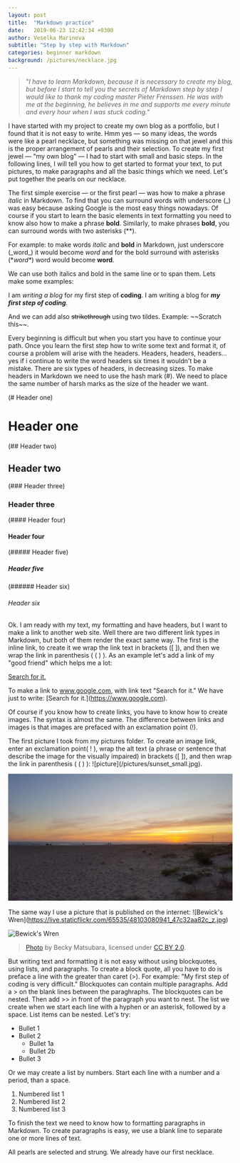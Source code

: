 ```yaml
---
layout: post
title:  "Markdown practice"
date:   2019-06-23 12:42:34 +0300
author: Veselka Marinova
subtitle: "Step by step with Markdown"
categories: beginner markdown
background: /pictures/necklace.jpg
---
```

>"_I have to learn Markdown, because it is necessary to create my blog, but before I start to tell you the secrets of Markdown step by step I would like to thank my coding master Pieter Frenssen. He was with me at the beginning, he believes in me and supports me every minute and every hour when I was stuck coding."_

I have started with my project to create my own blog as a portfolio, but I found that it is not easy to write. Hmm yes &mdash; so many ideas, the words were like a pearl necklace, but something was missing on that jewel and this is the proper arrangement of pearls and their selection. To create my first jewel &mdash; "my own blog" &mdash; I had to start with small and basic steps. In the following lines, I will tell you how to get started to format your text, to put pictures, to make paragraphs and all the basic things which we need. Let's put together the pearls on our necklace. 

The first simple exercise &mdash; or the first pearl &mdash; was how to make a phrase  _italic_ in Markdown. To find that you can surround words with underscore (\_) was easy because asking Google is the most easy things nowadays. Of course if you start to learn the basic elements in text formatting you need to know also how to make a phrase **bold**. Similarly, to make phrases **bold**, you can surround words with two asterisks (\**).

For example: to make words _italic_ and **bold** in Markdown, just underscore (\_word\_) it would become _word_ and for the bold surround with asterisks (\**word\**) word would become **word**.

We can use both italics and bold in the same line or to span them. Lets make some examples:

I am _writing a blog_ for my first step of **coding**.
I am writing a blog for **_my first step of coding_**.

And we can add also ~~strikethrough~~ using two tildes. Example: \~~Scratch this~~.
 
Every beginning is difficult but when you start you have to continue your path. Once you learn the first step how to write some text and format it, of course a problem will arise with the headers. Headers, headers, headers&hellip; yes if i continue to write the word headers six times it wouldn't be a mistake. There are six types of headers, in decreasing sizes. To make headers in Markdown we need to use the hash mark (#). We need to place the same number of harsh marks as the size of the header we want. 

(\# Header one)  
# Header one
(\## Header two) 
## Header two
(\### Header three)
### Header three
(\#### Header four)
#### Header four
(\##### Header five)
##### Header five
(\###### Header six)
###### Header six

Ok. I am ready with my text, my formatting and have headers, but I want to make a link to another web site. Well there are two different link types in Markdown, but both of them render the exact same way. The first is the inline link, to create it we wrap the link text in brackets ([ ]), and then we wrap the link in parenthesis ( ( ) ). As an example let's add a link of my "good friend" which helps me a lot:

[Search for it.](https://www.google.com) 

To make a link to www.google.com, with link text "Search for it." We have just to write: \[Search for it.](https://www.google.com). 

Of course if you know how to create links, you have to know how to create images. The syntax is almost the same. The difference between links and images is that images are prefaced with an exclamation point (!).

The first picture I took from my pictures folder. To create an image link, enter an exclamation point( ! ), wrap the alt text (a phrase or sentence that describe the image for the visually impaired) in brackets ([ ]), and then wrap the link in parenthesis ( (  ) ):  \![picture]\(/pictures/sunset_small.jpg).

![picture](/pictures/sunset_small.jpg)

The same way I use a picture that is published on the internet: \![Bewick's Wren]\(https://live.staticflickr.com/65535/48103080941_47c32aa82c_z.jpg) 

![Bewick's Wren](https://live.staticflickr.com/65535/48103080941_47c32aa82c_z.jpg) 


> [Photo](https://www.flickr.com/photos/beckymatsubara/48103080941/in/photostream/) by Becky Matsubara, licensed under [CC BY 2.0](https://creativecommons.org/licenses/by/2.0/).

But writing text and formatting it is not easy without using blockquotes, using lists, and paragraphs.
To create a block quote, all you have to do is preface a line with the greater than caret (>). For example: "My first step of coding is very difficult." Blockquotes can contain multiple paragraphs. Add a > on the blank lines between the paraghraphs. The blockquotes can be nested. Then add >> in front of the paragraph you want to nest.
The list we create when we start each line with a hyphen or an asterisk, followed by a space. List items can be nested. Let's try:

* Bullet 1
* Bullet 2
	* Bullet 1a
	* Bullet 2b
* Bullet 3


Or we may create a list by numbers. Start each line with a number and a period, than a space.

1. Numbered list 1
2. Numbered list 2
3. Numbered list 3

To finish the text we need to know how to formatting paragraphs in Markdown. To create paragraphs is easy, we use a blank line to separate one or more lines of text.

All pearls are selected and strung. We already have our first necklace.


